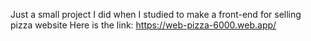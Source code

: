 Just a small project I did when I studied to make a front-end for selling pizza website
Here is the link: https://web-pizza-6000.web.app/
